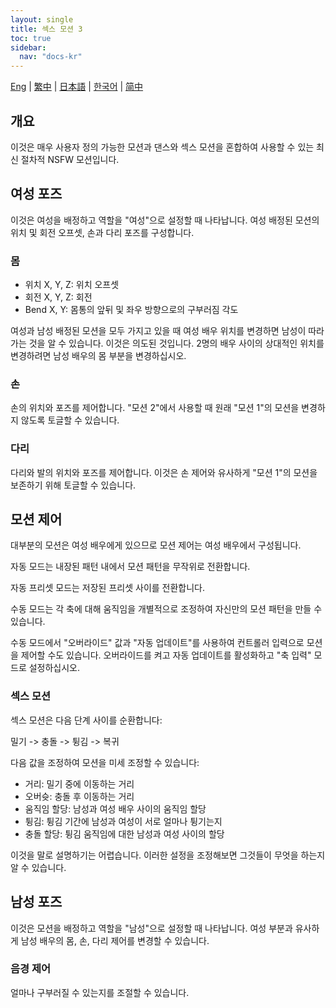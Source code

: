 ```yaml
---
layout: single
title: 섹스 모션 3
toc: true
sidebar:
  nav: "docs-kr"
---
```

[Eng](/dancexr/features/sm3_motion) | [繁中](/tw/dancexr/features/sm3_motion) | [日本語](/jp/dancexr/features/sm3_motion) | [한국어](/kr/dancexr/features/sm3_motion) | [简中](/zh/dancexr/features/sm3_motion)


## 개요
이것은 매우 사용자 정의 가능한 모션과 댄스와 섹스 모션을 혼합하여 사용할 수 있는 최신 절차적 NSFW 모션입니다.

## 여성 포즈
이것은 여성을 배정하고 역할을 "여성"으로 설정할 때 나타납니다. 여성 배정된 모션의 위치 및 회전 오프셋, 손과 다리 포즈를 구성합니다.

### 몸
* 위치 X, Y, Z: 위치 오프셋
* 회전 X, Y, Z: 회전
* Bend X, Y: 몸통의 앞뒤 및 좌우 방향으로의 구부러짐 각도

여성과 남성 배정된 모션을 모두 가지고 있을 때 여성 배우 위치를 변경하면 남성이 따라가는 것을 알 수 있습니다. 이것은 의도된 것입니다. 2명의 배우 사이의 상대적인 위치를 변경하려면 남성 배우의 몸 부분을 변경하십시오.

### 손
손의 위치와 포즈를 제어합니다. "모션 2"에서 사용할 때 원래 "모션 1"의 모션을 변경하지 않도록 토글할 수 있습니다.

### 다리
다리와 발의 위치와 포즈를 제어합니다. 이것은 손 제어와 유사하게 "모션 1"의 모션을 보존하기 위해 토글할 수 있습니다.


## 모션 제어
대부분의 모션은 여성 배우에게 있으므로 모션 제어는 여성 배우에서 구성됩니다.

자동 모드는 내장된 패턴 내에서 모션 패턴을 무작위로 전환합니다.

자동 프리셋 모드는 저장된 프리셋 사이를 전환합니다.

수동 모드는 각 축에 대해 움직임을 개별적으로 조정하여 자신만의 모션 패턴을 만들 수 있습니다.

수동 모드에서 "오버라이드" 값과 "자동 업데이트"를 사용하여 컨트롤러 입력으로 모션을 제어할 수도 있습니다. 오버라이드를 켜고 자동 업데이트를 활성화하고 "축 입력" 모드로 설정하십시오.

### 섹스 모션
섹스 모션은 다음 단계 사이를 순환합니다:

밀기 -> 충돌 -> 튕김 -> 복귀

다음 값을 조정하여 모션을 미세 조정할 수 있습니다:
* 거리: 밀기 중에 이동하는 거리
* 오버슛: 충돌 후 이동하는 거리
* 움직임 할당: 남성과 여성 배우 사이의 움직임 할당
* 튕김: 튕김 기간에 남성과 여성이 서로 얼마나 튕기는지
* 충돌 할당: 튕김 움직임에 대한 남성과 여성 사이의 할당

이것을 말로 설명하기는 어렵습니다. 이러한 설정을 조정해보면 그것들이 무엇을 하는지 알 수 있습니다.


## 남성 포즈
이것은 모션을 배정하고 역할을 "남성"으로 설정할 때 나타납니다. 여성 부분과 유사하게 남성 배우의 몸, 손, 다리 제어를 변경할 수 있습니다.

### 음경 제어
얼마나 구부러질 수 있는지를 조절할 수 있습니다.